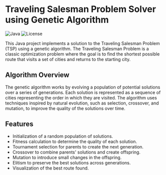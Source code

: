 # Traveling Salesman Problem Solver using Genetic Algorithm

![Java](https://img.shields.io/badge/Java-11%2B-blue)
![License](https://img.shields.io/badge/license-MIT-green)

This Java project implements a solution to the Traveling Salesman Problem (TSP) using a genetic algorithm. The Traveling Salesman Problem is a classic optimization problem where the goal is to find the shortest possible route that visits a set of cities and returns to the starting city.

## Algorithm Overview

The genetic algorithm works by evolving a population of potential solutions over a series of generations. Each solution is represented as a sequence of cities representing the order in which they are visited. The algorithm uses techniques inspired by natural evolution, such as selection, crossover, and mutation, to improve the quality of the solutions over time.

## Features

- Initialization of a random population of solutions.
- Fitness calculation to determine the quality of each solution.
- Tournament selection for parents to create the next generation.
- Crossover to combine parents' solutions and create offspring.
- Mutation to introduce small changes in the offspring.
- Elitism to preserve the best solutions across generations.
- Visualization of the best route found.

